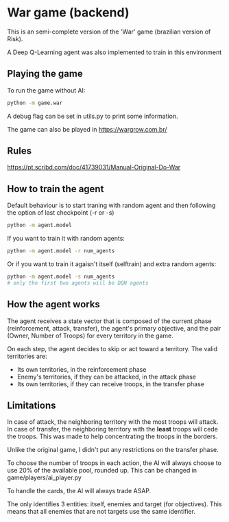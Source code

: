 # War game (backend)

This is an semi-complete version of the 'War' game (brazilian version of Risk).

A Deep Q-Learning agent was also implemented to train in this environment

## Playing the game

To run the game without AI:

```bash
python -m game.war
```

A debug flag can be set in utils.py to print some information.

The game can also be played in <https://wargrow.com.br/>

## Rules

<https://pt.scribd.com/doc/41739031/Manual-Original-Do-War>

## How to train the agent

Default behaviour is to start traning with random agent and then following the option of last checkpoint (-r or -s)

```bash
python -m agent.model
```

If you want to train it with random agents:

```bash
python -m agent.model -r num_agents
```

Or if you want to train it agaisn't itself (selftrain) and extra random agents:

```bash
python -m agent.model -s num_agents
# only the first two agents will be DQN agents
```

## How the agent works

The agent receives a state vector that is composed of the current phase (reinforcement, attack, transfer), the agent's primary objective, and the pair (Owner, Number of Troops) for every territory in the game.

On each step, the agent decides to skip or act toward a territory. The valid territories are:

- Its own territories, in the reinforcement phase
- Enemy's territories, if they can be attacked, in the attack phase
- Its own territories, if they can receive troops, in the transfer phase

## Limitations

In case of attack, the neighboring territory with the most troops will attack. In case of transfer, the neighboring territory with the **least** troops will cede the troops. This was made to help concentrating the troops in the borders.

Unlike the original game, I didn't put any restrictions on the transfer phase.

To choose the number of troops in each action, the AI will always choose to use 20% of the available pool, rounded up. This can be changed in game/players/ai_player.py

To handle the cards, the AI will always trade ASAP.

The only identifies 3 entities: itself, enemies and target (for objectives). This means that all enemies that are not targets use the same identifier.
